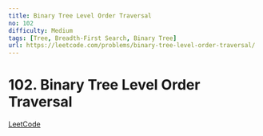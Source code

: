 ```yaml
---
title: Binary Tree Level Order Traversal
no: 102
difficulty: Medium
tags: [Tree, Breadth-First Search, Binary Tree]
url: https://leetcode.com/problems/binary-tree-level-order-traversal/
---
```


# 102. Binary Tree Level Order Traversal

[LeetCode](https://leetcode.com/problems/binary-tree-level-order-traversal/)

